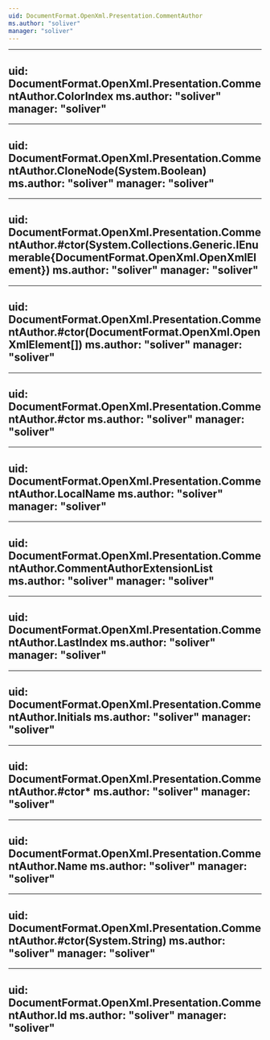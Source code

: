 ```yaml
---
uid: DocumentFormat.OpenXml.Presentation.CommentAuthor
ms.author: "soliver"
manager: "soliver"
---
```


---
uid: DocumentFormat.OpenXml.Presentation.CommentAuthor.ColorIndex
ms.author: "soliver"
manager: "soliver"
---

---
uid: DocumentFormat.OpenXml.Presentation.CommentAuthor.CloneNode(System.Boolean)
ms.author: "soliver"
manager: "soliver"
---

---
uid: DocumentFormat.OpenXml.Presentation.CommentAuthor.#ctor(System.Collections.Generic.IEnumerable{DocumentFormat.OpenXml.OpenXmlElement})
ms.author: "soliver"
manager: "soliver"
---

---
uid: DocumentFormat.OpenXml.Presentation.CommentAuthor.#ctor(DocumentFormat.OpenXml.OpenXmlElement[])
ms.author: "soliver"
manager: "soliver"
---

---
uid: DocumentFormat.OpenXml.Presentation.CommentAuthor.#ctor
ms.author: "soliver"
manager: "soliver"
---

---
uid: DocumentFormat.OpenXml.Presentation.CommentAuthor.LocalName
ms.author: "soliver"
manager: "soliver"
---

---
uid: DocumentFormat.OpenXml.Presentation.CommentAuthor.CommentAuthorExtensionList
ms.author: "soliver"
manager: "soliver"
---

---
uid: DocumentFormat.OpenXml.Presentation.CommentAuthor.LastIndex
ms.author: "soliver"
manager: "soliver"
---

---
uid: DocumentFormat.OpenXml.Presentation.CommentAuthor.Initials
ms.author: "soliver"
manager: "soliver"
---

---
uid: DocumentFormat.OpenXml.Presentation.CommentAuthor.#ctor*
ms.author: "soliver"
manager: "soliver"
---

---
uid: DocumentFormat.OpenXml.Presentation.CommentAuthor.Name
ms.author: "soliver"
manager: "soliver"
---

---
uid: DocumentFormat.OpenXml.Presentation.CommentAuthor.#ctor(System.String)
ms.author: "soliver"
manager: "soliver"
---

---
uid: DocumentFormat.OpenXml.Presentation.CommentAuthor.Id
ms.author: "soliver"
manager: "soliver"
---

